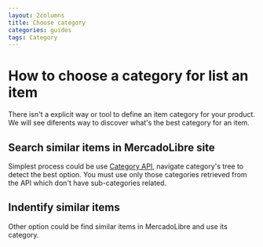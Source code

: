 ```yaml
---
layout: 2columns
title: Choose category
categories: guides
tags: Category
---
```



# How to choose a category for list an item

There isn't a explicit way or tool to define an item category for your product. We will see diferents way to discover what's the best category for an item.

## Search similar items in MercadoLibre site

Simplest process could be use [Category API](/category-introduction), navigate category's tree to detect the best option. You must use only those categories retrieved from the API which don't have sub-categories related.

## Indentify similar items

Other option could be find similar items in MercadoLibre and use its category. 


